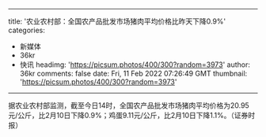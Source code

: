 
---
title: '农业农村部：全国农产品批发市场猪肉平均价格比昨天下降0.9%'
categories: 
 - 新媒体
 - 36kr
 - 快讯
headimg: 'https://picsum.photos/400/300?random=3973'
author: 36kr
comments: false
date: Fri, 11 Feb 2022 07:26:49 GMT
thumbnail: 'https://picsum.photos/400/300?random=3973'
---

<div>   
据农业农村部监测，截至今日14时，全国农产品批发市场猪肉平均价格为20.95元/公斤，比2月10日下降0.9%；鸡蛋9.11元/公斤，比2月10日下降1.1%。（证券时报）  
</div>
            